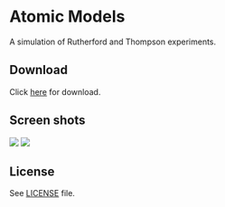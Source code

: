 Atomic Models
=============

A simulation of Rutherford and Thompson experiments.

## Download
Click [here](https://github.com/IonicaBizau/atomic-models/archive/master.zip) for download.

## Screen shots

![](http://i.imgur.com/0ZlVopy.png)
![](http://i.imgur.com/N5hhnrZ.png)

## License

See [LICENSE](https://github.com/IonicaBizau/atomic-models/blob/master/LICENSE) file.
